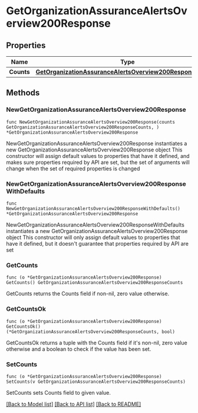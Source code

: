 # GetOrganizationAssuranceAlertsOverview200Response

## Properties

Name | Type | Description | Notes
------------ | ------------- | ------------- | -------------
**Counts** | [**GetOrganizationAssuranceAlertsOverview200ResponseCounts**](GetOrganizationAssuranceAlertsOverview200ResponseCounts.md) |  | 

## Methods

### NewGetOrganizationAssuranceAlertsOverview200Response

`func NewGetOrganizationAssuranceAlertsOverview200Response(counts GetOrganizationAssuranceAlertsOverview200ResponseCounts, ) *GetOrganizationAssuranceAlertsOverview200Response`

NewGetOrganizationAssuranceAlertsOverview200Response instantiates a new GetOrganizationAssuranceAlertsOverview200Response object
This constructor will assign default values to properties that have it defined,
and makes sure properties required by API are set, but the set of arguments
will change when the set of required properties is changed

### NewGetOrganizationAssuranceAlertsOverview200ResponseWithDefaults

`func NewGetOrganizationAssuranceAlertsOverview200ResponseWithDefaults() *GetOrganizationAssuranceAlertsOverview200Response`

NewGetOrganizationAssuranceAlertsOverview200ResponseWithDefaults instantiates a new GetOrganizationAssuranceAlertsOverview200Response object
This constructor will only assign default values to properties that have it defined,
but it doesn't guarantee that properties required by API are set

### GetCounts

`func (o *GetOrganizationAssuranceAlertsOverview200Response) GetCounts() GetOrganizationAssuranceAlertsOverview200ResponseCounts`

GetCounts returns the Counts field if non-nil, zero value otherwise.

### GetCountsOk

`func (o *GetOrganizationAssuranceAlertsOverview200Response) GetCountsOk() (*GetOrganizationAssuranceAlertsOverview200ResponseCounts, bool)`

GetCountsOk returns a tuple with the Counts field if it's non-nil, zero value otherwise
and a boolean to check if the value has been set.

### SetCounts

`func (o *GetOrganizationAssuranceAlertsOverview200Response) SetCounts(v GetOrganizationAssuranceAlertsOverview200ResponseCounts)`

SetCounts sets Counts field to given value.



[[Back to Model list]](../README.md#documentation-for-models) [[Back to API list]](../README.md#documentation-for-api-endpoints) [[Back to README]](../README.md)


